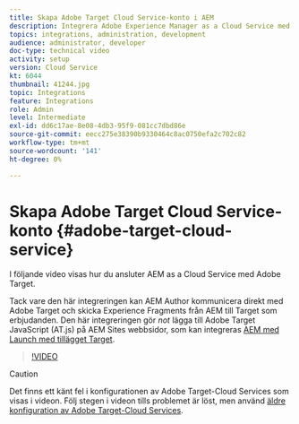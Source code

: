 ```yaml
---
title: Skapa Adobe Target Cloud Service-konto i AEM
description: Integrera Adobe Experience Manager as a Cloud Service med Adobe Target med hjälp av Cloud Service och Adobe IMS-autentisering.
topics: integrations, administration, development
audience: administrator, developer
doc-type: technical video
activity: setup
version: Cloud Service
kt: 6044
thumbnail: 41244.jpg
topic: Integrations
feature: Integrations
role: Admin
level: Intermediate
exl-id: dd6c17ae-8e08-4db3-95f9-081cc7dbd86e
source-git-commit: eecc275e38390b9330464c8ac0750efa2c702c82
workflow-type: tm+mt
source-wordcount: '141'
ht-degree: 0%

---
```


# Skapa Adobe Target Cloud Service-konto {#adobe-target-cloud-service}

I följande video visas hur du ansluter AEM as a Cloud Service med Adobe Target.

Tack vare den här integreringen kan AEM Author kommunicera direkt med Adobe Target och skicka Experience Fragments från AEM till Target som erbjudanden.  Den här integreringen gör *not* lägga till Adobe Target JavaScript (AT.js) på AEM Sites webbsidor, som kan integreras [AEM med Launch med tillägget Target](../experience-platform/data-collection/tags/connect-aem-tag-property-using-ims.md).

>[!VIDEO](https://video.tv.adobe.com/v/41244?quality=12&learn=on)

>[!CAUTION]
>
>Det finns ett känt fel i konfigurationen av Adobe Target-Cloud Services som visas i videon. Följ stegen i videon tills problemet är löst, men använd [äldre konfiguration av Adobe Target-Cloud Services](https://experienceleague.adobe.com/docs/experience-manager-learn/aem-target-tutorial/aem-target-implementation/using-aem-cloud-services.html).
